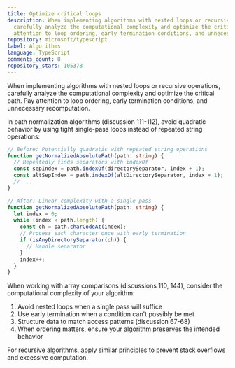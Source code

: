 ```yaml
---
title: Optimize critical loops
description: When implementing algorithms with nested loops or recursive operations,
  carefully analyze the computational complexity and optimize the critical path. Pay
  attention to loop ordering, early termination conditions, and unnecessary recomputation.
repository: microsoft/typescript
label: Algorithms
language: TypeScript
comments_count: 8
repository_stars: 105378
---
```


When implementing algorithms with nested loops or recursive operations, carefully analyze the computational complexity and optimize the critical path. Pay attention to loop ordering, early termination conditions, and unnecessary recomputation.

In path normalization algorithms (discussion 111-112), avoid quadratic behavior by using tight single-pass loops instead of repeated string operations:

```typescript
// Before: Potentially quadratic with repeated string operations
function getNormalizedAbsolutePath(path: string) {
  // Repeatedly finds separators with indexOf
  const sepIndex = path.indexOf(directorySeparator, index + 1);
  const altSepIndex = path.indexOf(altDirectorySeparator, index + 1);
  // ...
}

// After: Linear complexity with a single pass
function getNormalizedAbsolutePath(path: string) {
  let index = 0;
  while (index < path.length) {
    const ch = path.charCodeAt(index);
    // Process each character once with early termination
    if (isAnyDirectorySeparator(ch)) {
      // Handle separator
    }
    index++;
  }
}
```

When working with array comparisons (discussions 110, 144), consider the computational complexity of your algorithm:
1. Avoid nested loops when a single pass will suffice
2. Use early termination when a condition can't possibly be met
3. Structure data to match access patterns (discussion 67-68)
4. When ordering matters, ensure your algorithm preserves the intended behavior

For recursive algorithms, apply similar principles to prevent stack overflows and excessive computation.